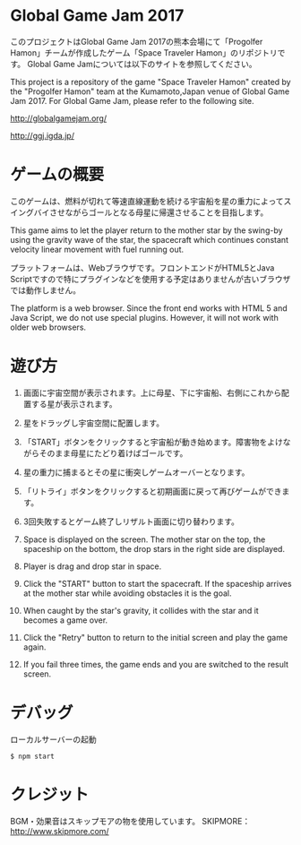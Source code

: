# Global Game Jam 2017

このプロジェクトはGlobal Game Jam 2017の熊本会場にて「Progolfer Hamon」チームが作成したゲーム「Space Traveler Hamon」のリポジトリです。
Global Game Jamについては以下のサイトを参照してください。

This project is a repository of the game "Space Traveler Hamon" created by the "Progolfer Hamon" team at the Kumamoto,Japan venue of Global Game Jam 2017.
For Global Game Jam, please refer to the following site.

http://globalgamejam.org/

http://ggj.igda.jp/

# ゲームの概要

このゲームは、燃料が切れて等速直線運動を続ける宇宙船を星の重力によってスイングバイさせながらゴールとなる母星に帰還させることを目指します。

This game aims to let the player return to the mother star by the swing-by using the gravity wave of the star, the spacecraft which continues constant velocity linear movement with fuel running out.

プラットフォームは、Webブラウザです。フロントエンドがHTML5とJava Scriptですので特にプラグインなどを使用する予定はありませんが古いブラウザでは動作しません。

The platform is a web browser. Since the front end works with HTML 5 and Java Script, we do not use special plugins. However, it will not work with older web browsers.

# 遊び方

1. 画面に宇宙空間が表示されます。上に母星、下に宇宙船、右側にこれから配置する星が表示されます。
2. 星をドラッグし宇宙空間に配置します。
3. 「START」ボタンをクリックすると宇宙船が動き始めます。障害物をよけながらそのまま母星にたどり着けばゴールです。
4. 星の重力に捕まるとその星に衝突しゲームオーバーとなります。
5. 「リトライ」ボタンをクリックすると初期画面に戻って再びゲームができます。
6. 3回失敗するとゲーム終了しリザルト画面に切り替わります。

1. Space is displayed on the screen. The mother star on the top, the spaceship on the bottom, the drop stars in the right side are displayed.
2. Player is drag  and drop star in space.
3. Click the "START" button to start the spacecraft. If the spaceship arrives at the mother star while avoiding obstacles it is the goal.
4. When caught by the star's gravity, it collides with the star and it becomes a game over.
5. Click the "Retry" button to return to the initial screen and play the game again.
6. If you fail three times, the game ends and you are switched to the result screen.

# デバッグ

ローカルサーバーの起動

```
$ npm start
```

# クレジット

BGM・効果音はスキップモアの物を使用しています。
SKIPMORE：http://www.skipmore.com/